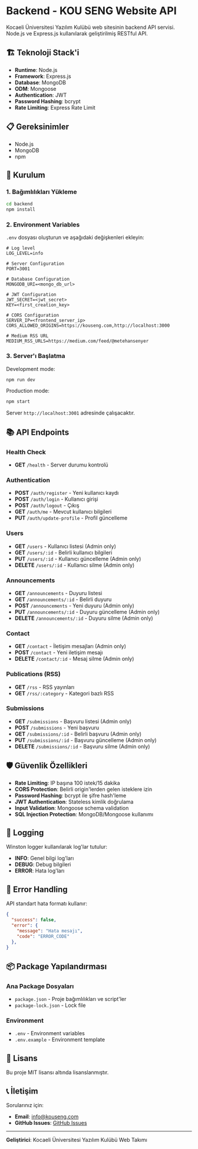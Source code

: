 # Backend - KOU SENG Website API

Kocaeli Üniversitesi Yazılım Kulübü web sitesinin backend API servisi. Node.js ve Express.js kullanılarak geliştirilmiş RESTful API.

## 🏗️ Teknoloji Stack'i

- **Runtime**: Node.js
- **Framework**: Express.js
- **Database**: MongoDB
- **ODM**: Mongoose
- **Authentication**: JWT
- **Password Hashing**: bcrypt
- **Rate Limiting**: Express Rate Limit

## 📋 Gereksinimler

- Node.js
- MongoDB
- npm

## 🚀 Kurulum

### 1. Bağımlılıkları Yükleme

```bash
cd backend
npm install
```

### 2. Environment Variables

`.env` dosyası oluşturun ve aşağıdaki değişkenleri ekleyin:

```env
# Log level
LOG_LEVEL=info

# Server Configuration
PORT=3001

# Database Configuration
MONGODB_URI=<mongo_db_url>

# JWT Configuration
JWT_SECRET=<jwt_secret>
KEY=<first_creation_key>

# CORS Configuration
SERVER_IP=<frontend_server_ip>
CORS_ALLOWED_ORIGINS=https://kouseng.com,http://localhost:3000

# Medium RSS URL
MEDIUM_RSS_URLS=https://medium.com/feed/@metehansenyer
```

### 3. Server'ı Başlatma

Development mode:
```bash
npm run dev
```

Production mode:
```bash
npm start
```

Server `http://localhost:3001` adresinde çalışacaktır.

## 📚 API Endpoints

### Health Check
- **GET** `/health` - Server durumu kontrolü

### Authentication
- **POST** `/auth/register` - Yeni kullanıcı kaydı
- **POST** `/auth/login` - Kullanıcı girişi
- **POST** `/auth/logout` - Çıkış
- **GET** `/auth/me` - Mevcut kullanıcı bilgileri
- **PUT** `/auth/update-profile` - Profil güncelleme

### Users
- **GET** `/users` - Kullanıcı listesi (Admin only)
- **GET** `/users/:id` - Belirli kullanıcı bilgileri
- **PUT** `/users/:id` - Kullanıcı güncelleme (Admin only)
- **DELETE** `/users/:id` - Kullanıcı silme (Admin only)

### Announcements
- **GET** `/announcements` - Duyuru listesi
- **GET** `/announcements/:id` - Belirli duyuru
- **POST** `/announcements` - Yeni duyuru (Admin only)
- **PUT** `/announcements/:id` - Duyuru güncelleme (Admin only)
- **DELETE** `/announcements/:id` - Duyuru silme (Admin only)

### Contact
- **GET** `/contact` - İletişim mesajları (Admin only)
- **POST** `/contact` - Yeni iletişim mesajı
- **DELETE** `/contact/:id` - Mesaj silme (Admin only)

### Publications (RSS)
- **GET** `/rss` - RSS yayınları
- **GET** `/rss/:category` - Kategori bazlı RSS

### Submissions
- **GET** `/submissions` - Başvuru listesi (Admin only)
- **POST** `/submissions` - Yeni başvuru
- **GET** `/submissions/:id` - Belirli başvuru (Admin only)
- **PUT** `/submissions/:id` - Başvuru güncelleme (Admin only)
- **DELETE** `/submissions/:id` - Başvuru silme (Admin only)

## 🛡️ Güvenlik Özellikleri

- **Rate Limiting**: IP başına 100 istek/15 dakika
- **CORS Protection**: Belirli origin'lerden gelen isteklere izin
- **Password Hashing**: bcrypt ile şifre hash'leme
- **JWT Authentication**: Stateless kimlik doğrulama
- **Input Validation**: Mongoose schema validation
- **SQL Injection Protection**: MongoDB/Mongoose kullanımı

## 📝 Logging

Winston logger kullanılarak log'lar tutulur:

- **INFO**: Genel bilgi log'ları
- **DEBUG**: Debug bilgileri
- **ERROR**: Hata log'ları

## 🚨 Error Handling

API standart hata formatı kullanır:

```json
{
  "success": false,
  "error": {
    "message": "Hata mesajı",
    "code": "ERROR_CODE"
  },
}
```

## 📦 Package Yapılandırması

### Ana Package Dosyaları
- `package.json` - Proje bağımlılıkları ve script'ler
- `package-lock.json` - Lock file

### Environment
- `.env` - Environment variables
- `.env.example` - Environment template

## 📄 Lisans

Bu proje MIT lisansı altında lisanslanmıştır.

## 📞 İletişim

Sorularınız için:
- **Email**: info@kouseng.com
- **GitHub Issues**: [GitHub Issues](https://github.com/KOU-Software-Community/kou-seng-website/issues)

---

**Geliştirici**: Kocaeli Üniversitesi Yazılım Kulübü Web Takımı
